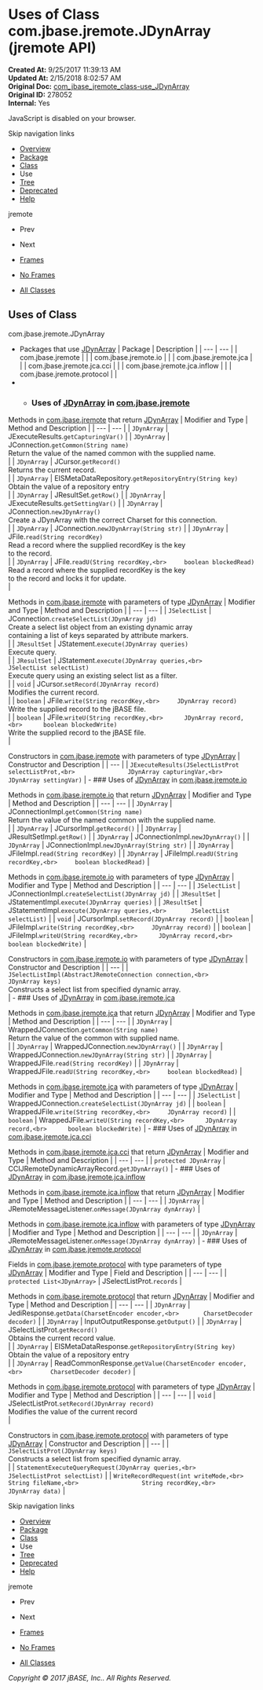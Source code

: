 # Uses of Class com.jbase.jremote.JDynArray (jremote   API)

**Created At:** 9/25/2017 11:39:13 AM  
**Updated At:** 2/15/2018 8:02:57 AM  
**Original Doc:** [com_jbase_jremote_class-use_JDynArray](https://docs.jbase.com/39249-class-use/com_jbase_jremote_class-use_JDynArray)  
**Original ID:** 278052  
**Internal:** Yes  

<!--<br>    try {<br>        if (location.href.indexOf('is-external=true') == -1) {<br>            parent.document.title="Uses of Class com.jbase.jremote.JDynArray (jremote   API)";<br>        }<br>    }<br>    catch(err) {<br>    }<br>//-->
JavaScript is disabled on your browser.

Skip navigation links

- [Overview](../../../../overview-summary.html)
- [Package](./../../../../jremote-api)
- [Class](./../../jdynarray-%28jremote-api%29 "class in com.jbase.jremote")
- Use
- [Tree](./../../com.jbase.jremote-class-hierarchy)
- [Deprecated](../../../../deprecated-list.html)
- [Help](../../../../help-doc.html)


jremote <br>

- Prev
- Next


- [Frames](./.)
- [No Frames](./.)


- [All Classes](../../../../allclasses-noframe.html)


<!--<br>  allClassesLink = document.getElementById("allclasses\_navbar\_top");<br>  if(window==top) {<br>    allClassesLink.style.display = "block";<br>  }<br>  else {<br>    allClassesLink.style.display = "none";<br>  }<br>  //-->

## Uses of Class
com.jbase.jremote.JDynArray

- Packages that use [JDynArray](./../../jdynarray-%28jremote-api%29 "class in com.jbase.jremote") | Package | Description |
| --- | --- |
| com.jbase.jremote |   |
| com.jbase.jremote.io |   |
| com.jbase.jremote.jca |   |
| com.jbase.jremote.jca.cci |   |
| com.jbase.jremote.jca.inflow |   |
| com.jbase.jremote.protocol |   |
- - ### Uses of [JDynArray](./../../jdynarray-%28jremote-api%29 "class in com.jbase.jremote") in [com.jbase.jremote](./../../../../jremote-api)


Methods in [com.jbase.jremote](./../../../../jremote-api) that return [JDynArray](./../../jdynarray-%28jremote-api%29 "class in com.jbase.jremote") | Modifier and Type | Method and Description |
| --- | --- |
| `JDynArray` | JExecuteResults.`getCapturingVar()`  |
| `JDynArray` | JConnection.`getCommon(String name)`<br>Return the value of the named common with the supplied name.<br> |
| `JDynArray` | JCursor.`getRecord()`<br>Returns the current record.<br> |
| `JDynArray` | EISMetaDataRepository.`getRepositoryEntry(String key)`<br>Obtain the value of a repository entry<br> |
| `JDynArray` | JResultSet.`getRow()`  |
| `JDynArray` | JExecuteResults.`getSettingVar()`  |
| `JDynArray` | JConnection.`newJDynArray()`<br>Create a JDynArray with the correct Charset for this connection.<br> |
| `JDynArray` | JConnection.`newJDynArray(String str)`  |
| `JDynArray` | JFile.`read(String recordKey)`<br>Read a record where the supplied recordKey is the key <br> to the record.<br> |
| `JDynArray` | JFile.`readU(String recordKey,<br>     boolean blockedRead)`<br>Read a record where the supplied recordKey is the key <br> to the record and locks it for update.<br> |



Methods in [com.jbase.jremote](./../../../../jremote-api) with parameters of type [JDynArray](./../../jdynarray-%28jremote-api%29 "class in com.jbase.jremote") | Modifier and Type | Method and Description |
| --- | --- |
| `JSelectList` | JConnection.`createSelectList(JDynArray jd)`<br>Create a select list object from an existing dynamic array<br> containing a list of keys separated by attribute markers.<br> |
| `JResultSet` | JStatement.`execute(JDynArray queries)`<br>Execute query.<br> |
| `JResultSet` | JStatement.`execute(JDynArray queries,<br>       JSelectList selectList)`<br>Execute query using an existing select list as a filter.<br> |
| `void` | JCursor.`setRecord(JDynArray record)`<br>Modifies the current record.<br> |
| `boolean` | JFile.`write(String recordKey,<br>     JDynArray record)`<br>Write the supplied record to the jBASE file.<br> |
| `boolean` | JFile.`writeU(String recordKey,<br>      JDynArray record,<br>      boolean blockedWrite)`<br>Write the supplied record to the jBASE file.<br> |



Constructors in [com.jbase.jremote](./../../../../jremote-api) with parameters of type [JDynArray](./../../jdynarray-%28jremote-api%29 "class in com.jbase.jremote") | Constructor and Description |
| --- |
| `JExecuteResults(JSelectListProt selectListProt,<br>               JDynArray capturingVar,<br>               JDynArray settingVar)`  |
    - ### Uses of [JDynArray](./../../jdynarray-%28jremote-api%29 "class in com.jbase.jremote") in [com.jbase.jremote.io](./../../io/com.jbase.jremote.io-%28jremote---api%29)


Methods in [com.jbase.jremote.io](./../../io/com.jbase.jremote.io-%28jremote---api%29) that return [JDynArray](./../../jdynarray-%28jremote-api%29 "class in com.jbase.jremote") | Modifier and Type | Method and Description |
| --- | --- |
| `JDynArray` | JConnectionImpl.`getCommon(String name)`<br>Return the value of the named common with the supplied name.<br> |
| `JDynArray` | JCursorImpl.`getRecord()`  |
| `JDynArray` | JResultSetImpl.`getRow()`  |
| `JDynArray` | JConnectionImpl.`newJDynArray()`  |
| `JDynArray` | JConnectionImpl.`newJDynArray(String str)`  |
| `JDynArray` | JFileImpl.`read(String recordKey)`  |
| `JDynArray` | JFileImpl.`readU(String recordKey,<br>     boolean blockedRead)`  |



Methods in [com.jbase.jremote.io](./../../io/com.jbase.jremote.io-%28jremote---api%29) with parameters of type [JDynArray](./../../jdynarray-%28jremote-api%29 "class in com.jbase.jremote") | Modifier and Type | Method and Description |
| --- | --- |
| `JSelectList` | JConnectionImpl.`createSelectList(JDynArray jd)`  |
| `JResultSet` | JStatementImpl.`execute(JDynArray queries)`  |
| `JResultSet` | JStatementImpl.`execute(JDynArray queries,<br>       JSelectList selectList)`  |
| `void` | JCursorImpl.`setRecord(JDynArray record)`  |
| `boolean` | JFileImpl.`write(String recordKey,<br>     JDynArray record)`  |
| `boolean` | JFileImpl.`writeU(String recordKey,<br>      JDynArray record,<br>      boolean blockedWrite)`  |



Constructors in [com.jbase.jremote.io](./../../io/com.jbase.jremote.io-%28jremote---api%29) with parameters of type [JDynArray](./../../jdynarray-%28jremote-api%29 "class in com.jbase.jremote") | Constructor and Description |
| --- |
| `JSelectListImpl(AbstractJRemoteConnection connection,<br>               JDynArray keys)`<br>Constructs a select list from specified dynamic array.<br> |
    - ### Uses of [JDynArray](./../../jdynarray-%28jremote-api%29 "class in com.jbase.jremote") in [com.jbase.jremote.jca](./../../jca/com.jbase.jremote.jca-%28jremote---api%29)


Methods in [com.jbase.jremote.jca](./../../jca/com.jbase.jremote.jca-%28jremote---api%29) that return [JDynArray](./../../jdynarray-%28jremote-api%29 "class in com.jbase.jremote") | Modifier and Type | Method and Description |
| --- | --- |
| `JDynArray` | WrappedJConnection.`getCommon(String name)`<br>Return the value of the common with supplied name.<br> |
| `JDynArray` | WrappedJConnection.`newJDynArray()`  |
| `JDynArray` | WrappedJConnection.`newJDynArray(String str)`  |
| `JDynArray` | WrappedJFile.`read(String recordKey)`  |
| `JDynArray` | WrappedJFile.`readU(String recordKey,<br>     boolean blockedRead)`  |



Methods in [com.jbase.jremote.jca](./../../jca/com.jbase.jremote.jca-%28jremote---api%29) with parameters of type [JDynArray](./../../jdynarray-%28jremote-api%29 "class in com.jbase.jremote") | Modifier and Type | Method and Description |
| --- | --- |
| `JSelectList` | WrappedJConnection.`createSelectList(JDynArray jd)`  |
| `boolean` | WrappedJFile.`write(String recordKey,<br>     JDynArray record)`  |
| `boolean` | WrappedJFile.`writeU(String recordKey,<br>      JDynArray record,<br>      boolean blockedWrite)`  |
    - ### Uses of [JDynArray](./../../jdynarray-%28jremote-api%29 "class in com.jbase.jremote") in [com.jbase.jremote.jca.cci](./../../jca/cci/com.jbase.jremote.jca.cci-%28jremote---api%29)


Methods in [com.jbase.jremote.jca.cci](./../../jca/cci/com.jbase.jremote.jca.cci-%28jremote---api%29) that return [JDynArray](./../../jdynarray-%28jremote-api%29 "class in com.jbase.jremote") | Modifier and Type | Method and Description |
| --- | --- |
| `protected JDynArray` | CCIJRemoteDynamicArrayRecord.`getJDynArray()`  |
    - ### Uses of [JDynArray](./../../jdynarray-%28jremote-api%29 "class in com.jbase.jremote") in [com.jbase.jremote.jca.inflow](./../../jca/inflow/com.jbase.jremote.jca.inflow-%28jremote---api%29)


Methods in [com.jbase.jremote.jca.inflow](./../../jca/inflow/com.jbase.jremote.jca.inflow-%28jremote---api%29) that return [JDynArray](./../../jdynarray-%28jremote-api%29 "class in com.jbase.jremote") | Modifier and Type | Method and Description |
| --- | --- |
| `JDynArray` | JRemoteMessageListener.`onMessage(JDynArray dynArray)`  |



Methods in [com.jbase.jremote.jca.inflow](./../../jca/inflow/com.jbase.jremote.jca.inflow-%28jremote---api%29) with parameters of type [JDynArray](./../../jdynarray-%28jremote-api%29 "class in com.jbase.jremote") | Modifier and Type | Method and Description |
| --- | --- |
| `JDynArray` | JRemoteMessageListener.`onMessage(JDynArray dynArray)`  |
    - ### Uses of [JDynArray](./../../jdynarray-%28jremote-api%29 "class in com.jbase.jremote") in [com.jbase.jremote.protocol](./../../protocol/com.jbase.jremote.protocol-%28jremote-api%29)


Fields in [com.jbase.jremote.protocol](./../../protocol/com.jbase.jremote.protocol-%28jremote-api%29) with type parameters of type [JDynArray](./../../jdynarray-%28jremote-api%29 "class in com.jbase.jremote") | Modifier and Type | Field and Description |
| --- | --- |
| `protected List<JDynArray>` | JSelectListProt.`records`  |



Methods in [com.jbase.jremote.protocol](./../../protocol/com.jbase.jremote.protocol-%28jremote-api%29) that return [JDynArray](./../../jdynarray-%28jremote-api%29 "class in com.jbase.jremote") | Modifier and Type | Method and Description |
| --- | --- |
| `JDynArray` | JediResponse.`getData(CharsetEncoder encoder,<br>       CharsetDecoder decoder)`  |
| `JDynArray` | InputOutputResponse.`getOutput()`  |
| `JDynArray` | JSelectListProt.`getRecord()`<br>Obtains the current record value.<br> |
| `JDynArray` | EISMetaDataResponse.`getRepositoryEntry(String key)`<br>Obtain the value of a repository entry<br> |
| `JDynArray` | ReadCommonResponse.`getValue(CharsetEncoder encoder,<br>        CharsetDecoder decoder)`  |



Methods in [com.jbase.jremote.protocol](./../../protocol/com.jbase.jremote.protocol-%28jremote-api%29) with parameters of type [JDynArray](./../../jdynarray-%28jremote-api%29 "class in com.jbase.jremote") | Modifier and Type | Method and Description |
| --- | --- |
| `void` | JSelectListProt.`setRecord(JDynArray record)`<br>Modifies the value of the current record<br> |



Constructors in [com.jbase.jremote.protocol](./../../protocol/com.jbase.jremote.protocol-%28jremote-api%29) with parameters of type [JDynArray](./../../jdynarray-%28jremote-api%29 "class in com.jbase.jremote") | Constructor and Description |
| --- |
| `JSelectListProt(JDynArray keys)`<br>Constructs a select list from specified dynamic array.<br> |
| `StatementExecuteQueryRequest(JDynArray queries,<br>                            JSelectListProt selectList)`  |
| `WriteRecordRequest(int writeMode,<br>                  String fileName,<br>                  String recordKey,<br>                  JDynArray data)`  |

Skip navigation links

- [Overview](../../../../overview-summary.html)
- [Package](./../../../../jremote-api)
- [Class](./../../jdynarray-%28jremote-api%29 "class in com.jbase.jremote")
- Use
- [Tree](./../../com.jbase.jremote-class-hierarchy)
- [Deprecated](../../../../deprecated-list.html)
- [Help](../../../../help-doc.html)


jremote <br>

- Prev
- Next


- [Frames](./.)
- [No Frames](./.)


- [All Classes](../../../../allclasses-noframe.html)


<!--<br>  allClassesLink = document.getElementById("allclasses\_navbar\_bottom");<br>  if(window==top) {<br>    allClassesLink.style.display = "block";<br>  }<br>  else {<br>    allClassesLink.style.display = "none";<br>  }<br>  //-->

*Copyright © 2017 jBASE, Inc.. All Rights Reserved.*
